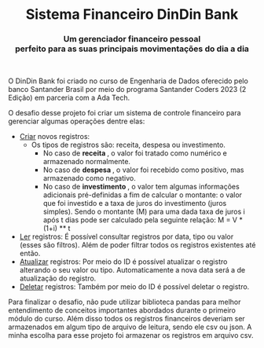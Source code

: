<h1 align ="center"> Sistema Financeiro DinDin Bank </h1>

<h3 align= "center" > <b> Um gerenciador financeiro pessoal <br> perfeito para as suas principais movimentações do dia a dia </b> </h3>

<br>

O DinDin Bank foi criado no curso de Engenharia de Dados oferecido pelo banco Santander Brasil por meio do programa Santander Coders 2023 (2 Edição) em parceria com a Ada Tech. 

O desafio desse projeto foi criar um sistema de controle financeiro para gerenciar algumas operações dentre elas:

- <u>Criar</u> novos registros:
    - Os tipos de registros são: receita, despesa ou investimento.
        - No caso de <b> receita </b>, o valor foi tratado como numérico e armazenado normalmente.
        - No caso de <b> despesa </b>, o valor foi recebido como positivo, mas armazenado como negativo.
        - No caso de <b> investimento </b>, o valor tem algumas informações adicionais pré-definidas a fim de calcular o montante: o valor que foi investido e a taxa de juros do investimento (juros simples). Sendo o montante (M) para uma dada taxa de juros i após t dias pode ser calculado pela seguinte relação: M = V * (1+i) ** t
- <u>Ler</u> registros: É possível consultar registros por data, tipo ou valor (esses são filtros). Além de poder filtrar todos os registros existentes até então.
- <u>Atualizar</u> registros: Por meio do ID é possível atualizar o registro alterando o seu valor ou tipo. Automaticamente a nova data será a de atualização do registro. 
- <u>Deletar</u> registros: Também por meio do ID é possível deletar o registro.

Para finalizar o desafio, não pude utilizar biblioteca pandas para melhor entendimento de conceitos importantes abordados durante o primeiro módulo do curso. Além disso todos os registros financeiros deveriam ser armazenados em algum tipo de arquivo de leitura, sendo ele csv ou json. A minha escolha para esse projeto foi armazenar os registros em arquivo csv. 

 







